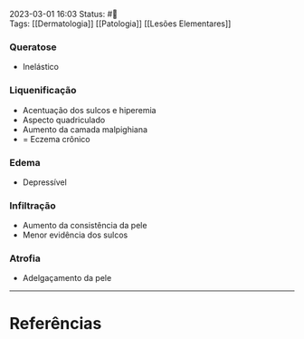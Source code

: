 2023-03-01 16:03
Status: #🌱   
Tags: [[Dermatologia]] [[Patologia]] [[Lesões Elementares]]
<br/>
### Queratose
- Inelástico
### Liquenificação
- Acentuação dos sulcos e hiperemia
- Aspecto quadriculado
- Aumento da camada malpighiana
- = Eczema crônico
### Edema
- Depressível
### Infiltração
- Aumento da consistência da pele
- Menor evidência dos sulcos
### Atrofia
- Adelgaçamento da pele
____
# Referências

